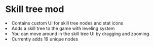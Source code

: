 <H1>Skill tree mod</H1>
<li>Contains custom UI for skill tree nodes and stat icons</li>
<li>Adds a skill tree to the game with leveling system</li>
<li>You can move around in the skill tree UI by dragging and zooming</li>
<li>Currently adds 19 unique nodes</li>

